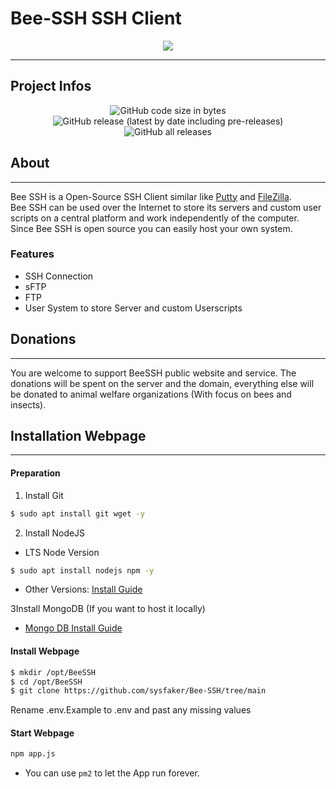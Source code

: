 # Bee-SSH SSH Client

<p align="center">
  <img src="https://github.com/sysfaker/Bee-SSH/blob/Development/Branding/b3.png" style="max-height: 50%">
</p>

----

## Project Infos


<p align="center">
  <img alt="GitHub code size in bytes" src="https://img.shields.io/github/languages/code-size/sysfaker/Bee-SSH?style=for-the-badge">
  <img alt="GitHub release (latest by date including pre-releases)" src="https://img.shields.io/github/v/release/sysfaker/Bee-SSH?include_prereleases&style=for-the-badge">
  <img alt="GitHub all releases" src="https://img.shields.io/github/downloads/sysfaker/Bee-SSH/total?color=%230099cc&style=for-the-badge">
</p>

## About

---

Bee SSH is a Open-Source SSH Client similar like [Putty](https://www.putty.org/) and [FileZilla](https://filezilla-project.org/). <br>
Bee SSH can be used over the Internet to store its servers and custom user scripts on a central platform and work independently of the computer. <br>
Since Bee SSH is open source you can easily host your own system. <br>


### Features

- SSH Connection
- sFTP
- FTP
- User System to store Server and custom Userscripts

## Donations

---

You are welcome to support BeeSSH public website and service. The donations will be spent on the server and the domain, everything else will be donated to animal welfare organizations (With focus on bees and insects).  


## Installation Webpage

---

#### Preparation

1. Install Git 

```bash
$ sudo apt install git wget -y
```
2. Install NodeJS

- LTS Node Version

```bash
$ sudo apt install nodejs npm -y
```
- Other Versions: [Install Guide](https://techviewleo.com/how-to-install-node-js-18-lts-on-ubuntu/)
    
3Install MongoDB (If you want to host it locally)

- [Mongo DB Install Guide](https://www.mongodb.com/docs/manual/installation/)

#### Install Webpage

```bash
$ mkdir /opt/BeeSSH
$ cd /opt/BeeSSH
$ git clone https://github.com/sysfaker/Bee-SSH/tree/main
```

Rename .env.Example to .env and past any missing values

#### Start Webpage

```bash
npm app.js
```

- You can use `pm2` to let the App run forever.
